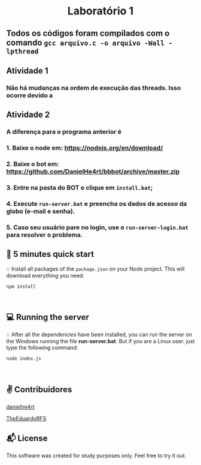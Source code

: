 <h1 align="center">
  Laboratório 1
</h1>

## Todos os códigos foram compilados com o comando `gcc arquivo.c -o arquivo -Wall -lpthread`

## Atividade 1

### Não há mudanças na ordem de execução das threads. Isso ocorre devido a 

## Atividade 2

### A diferença para o programa anterior é 





### 1. Baixe o node em: https://nodejs.org/en/download/

### 2. Baixe o bot em: https://github.com/DanielHe4rt/bbbot/archive/master.zip

### 3. Entre na pasta do BOT e clique em `install.bat`;

### 4. Execute `run-server.bat` e preencha os dados de acesso da globo (e-mail e senha).

### 5. Caso seu usuário pare no login, use o `run-server-login.bat` para resolver o problema.

## :rocket: 5 minutes quick start

:bulb: Install all packages of the `package.json` on your Node project. This will download everything you need.

```
npm install
```

<br>

## :computer: Running the server

:bulb: After all the dependencies have been installed, you can run the server on the Windows running the file <strong>run-server.bat</strong>. But if you are a Linux user. just type the following command:

```
node index.js
```

<br>

## :v: Contribuidores

[danielhe4rt](https://twitter.com/danielhe4rt)

[TheEduardoRFS](https://twitter.com/theeduardorfs)

## :mailbox_with_mail: License

This software was created for study purposes only. Feel free to try it out.
